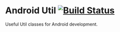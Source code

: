 # Android Util [![Build Status](https://travis-ci.org/mikovali/android-util.svg?branch=master)](https://travis-ci.org/mikovali/android-util)

Useful Util classes for Android development.
